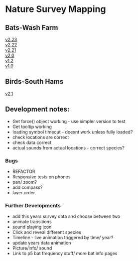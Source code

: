 # Nature Survey Mapping

## Bats-Wash Farm

[v2.23](https://nimuse2.github.io/nimuse2.maps.dev//map_v2.23/)  
[v2.22](https://nimuse2.github.io/nimuse2.maps.dev//map_v2.22/)  
[v2.21](https://nimuse2.github.io/nimuse2.maps.dev//map_v2.21/)  
[v2.0](https://nimuse2.github.io/nimuse2.maps.dev//map_v2.0/)  
[v1.2](https://nimuse2.github.io/nimuse2.maps.dev//map_v1.2/)  
[v1.0](https://nimuse2.github.io/nimuse2.maps.dev//map_v1.0/)

## Birds-South Hams

[v2.1](https://nimuse2.github.io/nimuse2.maps.dev//map_v2.1/)

## Development notes:

- Get force() object working - use simpler version to test
- Get tooltip working
- loading symbol timeout - doesnt work unless fully loaded?
- check locations are correct
- check data correct
- actual sounds from actual locations - correct species?

### Bugs

- REFACTOR
- Responsive tests on phones
- pan/ zoom?
- add compass?
- layer order

### Further Developments

- add this years survey data and choose between two
- animate transitions
- sound playing icon
- Click and reveal different species
- Timeline - live animation triggered by time/ year?
- update years data animation
- Picture/info/ sound
- Link to p5 bat frequency stuff/ more bat info pages
